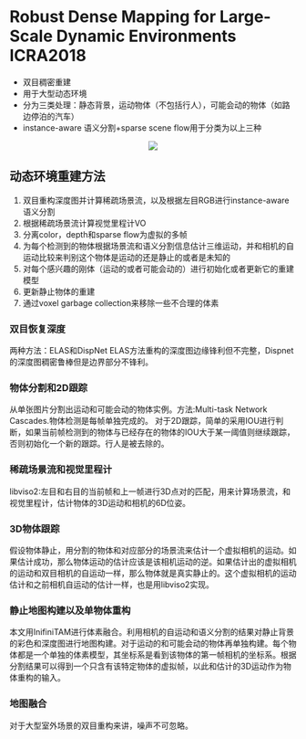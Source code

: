 # Robust Dense Mapping for Large-Scale Dynamic Environments ICRA2018

* 双目稠密重建 
* 用于大型动态环境
* 分为三类处理：静态背景，运动物体（不包括行人），可能会动的物体（如路边停泊的汽车）
* instance-aware 语义分割+sparse scene flow用于分类为以上三种

<div align="center">
<img src="https://i.loli.net/2018/06/05/5b15f8d6c5b94.png"  />
</div>

## 动态环境重建方法

1. 双目重构深度图并计算稀疏场景流，以及根据左目RGB进行instance-aware语义分割
2. 根据稀疏场景流计算视觉里程计VO
3. 分离color，depth和sparse flow为虚拟的多帧
4. 为每个检测到的物体根据场景流和语义分割信息估计三维运动，并和相机的自运动比较来判别这个物体是运动的还是静止的或者是未知的
5. 对每个感兴趣的刚体（运动的或者可能会动的）进行初始化或者更新它的重建模型
6. 更新静止物体的重建
7. 通过voxel garbage collection来移除一些不合理的体素

### 双目恢复深度

两种方法：ELAS和DispNet
ELAS方法重构的深度图边缘锋利但不完整，Dispnet的深度图稠密鲁棒但是边界部分不锋利。

### 物体分割和2D跟踪

从单张图片分割出运动和可能会动的物体实例。方法:Multi-task Network Cascades.物体检测是每帧单独完成的。
对于2D跟踪，简单的采用IOU进行判断，如果当前帧检测到的物体与已经存在的物体的IOU大于某一阈值则继续跟踪，否则初始化一个新的跟踪。行人是被去除的。

### 稀疏场景流和视觉里程计

libviso2:左目和右目的当前帧和上一帧进行3D点对的匹配，用来计算场景流，和视觉里程计，估计物体的3D运动和相机的6D位姿。

### 3D物体跟踪

假设物体静止，用分割的物体和对应部分的场景流来估计一个虚拟相机的运动。如果估计成功，那么物体运动的估计应该是该相机运动的逆。如果估计出的虚拟相机的运动和双目相机的自运动一样，那么物体就是真实静止的。这个虚拟相机的运动估计和之前相机自运动的估计一样，也是用libviso2实现。

### 静止地图构建以及单物体重构

本文用InifiniTAM进行体素融合。利用相机的自运动和语义分割的结果对静止背景的彩色和深度图进行地图构建。对于运动的和可能会动的物体再单独构建。每个物体都是一个单独的体素模型，其坐标系是看到该物体的第一帧相机的坐标系。根据分割结果可以得到一个只含有该特定物体的虚拟帧，以此和估计的3D运动作为物体重构的输入。

### 地图融合

对于大型室外场景的双目重构来讲，噪声不可忽略。









